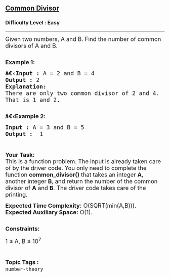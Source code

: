 <h2><a href="https://practice.geeksforgeeks.org/problems/common-divisor0847/1">Common Divisor</a></h2><h3>Difficulty Level : Easy</h3><hr><div class="problems_problem_content__Xm_eO"><p><span style="font-size:18px">Given two numbers, A and B. Find the number of common divisors of A and B.&nbsp;</span><br>
&nbsp;</p>

<p><span style="font-size:18px"><strong>Example 1:</strong></span></p>

<pre><span style="font-size:18px"><strong>â€‹Input :</strong> A = 2 and B = 4
<strong>Output :</strong> 2
<strong>Explanation:</strong>
There are only two common divisor of 2 and 4.
That is 1 and 2.
</span></pre>

<p><br>
<span style="font-size:18px"><strong>â€‹Example 2:</strong></span></p>

<pre><span style="font-size:18px"><strong>Input :</strong> A = 3 and B = 5 <strong>
Output :</strong>  1</span></pre>

<p>&nbsp;</p>

<p><span style="font-size:18px"><strong>Your Task:</strong><br>
This is a function problem. The input is already taken care of by the driver code. You only need to complete the function <strong>common_divisor()</strong> that takes an integer <strong>A</strong>, another integer <strong>B</strong>, and return the number of the common divisor of <strong>A</strong> and <strong>B</strong>. The driver code takes care of the printing.</span></p>

<p><span style="font-size:18px"><strong>Expected Time Complexity:</strong>&nbsp;O(SQRT(min(A,B))).<br>
<strong>Expected Auxiliary Space:</strong>&nbsp;O(1).</span><br>
&nbsp;</p>

<p><span style="font-size:18px"><strong>Constraints:</strong></span></p>

<p><span style="font-size:18px">1 ≤ A, B ≤ 10<sup>7</sup></span></p>
</div><br><p><span style=font-size:18px><strong>Topic Tags : </strong><br><code>number-theory</code>&nbsp;
